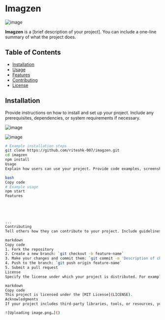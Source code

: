 # Imagzen

![image](https://github.com/riteshk-007/imagzen/assets/135107962/394914ae-8b7b-4fc2-94c0-2d71a32bbd05)

**Imagzen** is a [brief description of your project]. You can include a one-line summary of what the project does.

## Table of Contents

- [Installation](#installation)
- [Usage](#usage)
- [Features](#features)
- [Contributing](#contributing)
- [License](#license)

## Installation

Provide instructions on how to install and set up your project. Include any prerequisites, dependencies, or system requirements if necessary.

![image](https://github.com/riteshk-007/imagzen/assets/135107962/4ca5d29f-d98d-41b9-b1a9-dd4eb3e3230c)

![image](https://github.com/riteshk-007/imagzen/assets/135107962/b4e9d35b-e05e-4e5e-821d-cf9f382e57cc)

```bash
# Example installation steps
git clone https://github.com/riteshk-007/imagzen.git
cd imagzen
npm install
Usage
Explain how users can use your project. Provide code examples, screenshots, or anything that helps users understand how to make the most of your project.

bash
Copy code
# Example usage
npm start
Features





...
Contributing
Tell others how they can contribute to your project. Include guidelines for reporting issues, submitting feature requests, or making pull requests. This section should encourage collaboration.

markdown
Copy code
1. Fork the repository
2. Create a new branch: `git checkout -b feature-name`
3. Make your changes and commit them: `git commit -m 'Description of changes'`
4. Push to the branch: `git push origin feature-name`
5. Submit a pull request
License
Specify the license under which your project is distributed. For example, you can use a standard open-source license like the MIT License.

markdown
Copy code
This project is licensed under the [MIT License](LICENSE).
Acknowledgments
If your project includes third-party libraries, tools, or resources, you can acknowledge them here.

![Uploading image.png…]()
